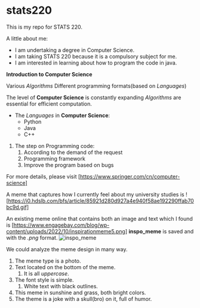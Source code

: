 # stats220

This is my repo for STATS 220. 

A little about me:

- I am undertaking a degree in Computer Science.
- I am taking STATS 220 because it is a compulsory subject for me.
- I am interested in learning about how to program the code in java.

**Introduction to Computer Science**

Various _Algorithms_
Different programming formats(based on _Languages_)

The level of **Computer Science** is constantly expanding
_Algorithms_ are essential for efficient computation.

- The _Languages_ in **Computer Science**:
  - Python
  - Java
  - C++

1. The step on Programming code:
   1. According to the demand of the request
   2. Programming framework
   3. Improve the program based on bugs

For more details, please visit [https://www.springer.com/cn/computer-science]

A meme that captures how I currently feel about my university studies is ![https://i0.hdslb.com/bfs/article/85921d280d927a4e940f58ae192290ffab70bc9d.gif]

An existing meme online that contains both an image and text which I found is [https://www.engagebay.com/blog/wp-content/uploads/2022/10/inspirationmeme5.png]
**inspo_meme** is saved and with the _.png_ format.
![inspo_meme](https://github.com/user-attachments/assets/52d70056-4dad-4d90-b1c6-e60a350c974e)

We could analyze the meme design in many way.
1. The meme type is a photo.
2. Text located on the bottom of the meme.
   1. It is all _uppercase_.
3. The font style is simple.
   1. White text with black outlines.
4. This meme in sunshine and grass, both bright colors.
5. The theme is a joke with a skull(bro) on it, full of humor.
